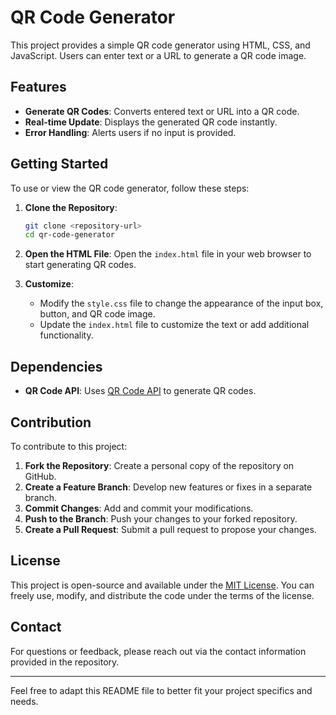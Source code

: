 # QR Code Generator

This project provides a simple QR code generator using HTML, CSS, and JavaScript. Users can enter text or a URL to generate a QR code image.

## Features

- **Generate QR Codes**: Converts entered text or URL into a QR code.
- **Real-time Update**: Displays the generated QR code instantly.
- **Error Handling**: Alerts users if no input is provided.

## Getting Started

To use or view the QR code generator, follow these steps:

1. **Clone the Repository**:

   ```bash
   git clone <repository-url>
   cd qr-code-generator
   ```

2. **Open the HTML File**:
   Open the `index.html` file in your web browser to start generating QR codes.

3. **Customize**:
   - Modify the `style.css` file to change the appearance of the input box, button, and QR code image.
   - Update the `index.html` file to customize the text or add additional functionality.

## Dependencies

- **QR Code API**: Uses [QR Code API](https://goqr.me/api/) to generate QR codes.

## Contribution

To contribute to this project:

1. **Fork the Repository**: Create a personal copy of the repository on GitHub.
2. **Create a Feature Branch**: Develop new features or fixes in a separate branch.
3. **Commit Changes**: Add and commit your modifications.
4. **Push to the Branch**: Push your changes to your forked repository.
5. **Create a Pull Request**: Submit a pull request to propose your changes.

## License

This project is open-source and available under the [MIT License](LICENSE). You can freely use, modify, and distribute the code under the terms of the license.

## Contact

For questions or feedback, please reach out via the contact information provided in the repository.

---

Feel free to adapt this README file to better fit your project specifics and needs.
